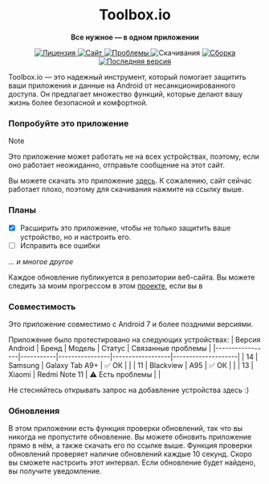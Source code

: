 <h1 align="center">Toolbox.io</h1>
<p align="center"><b>Все нужное — в одном приложении</b></p>
<p align="center">
 <a href="LICENSE">
  <img alt="Лицензия" src="https://img.shields.io/github/license/Toolbox-io/Toolbox-io?label=%D0%BB%D0%B8%D1%86%D0%B5%D0%BD%D0%B7%D0%B8%D1%8F">
 </a>
 <a href="https://toolbox-io.ru">
  <img alt="Сайт" src="https://img.shields.io/website?url=https%3A%2F%2Ftoolbox-io.ru&up_message=%D1%80%D0%B0%D0%B1%D0%BE%D1%82%D0%B0%D0%B5%D1%82&down_message=%D0%BD%D0%B5%20%D1%80%D0%B0%D0%B1%D0%BE%D1%82%D0%B0%D0%B5%D1%82&label=%D1%81%D0%B0%D0%B9%D1%82">
 </a>
 <a href="https://github.com/Toolbox-io/Toolbox-io/issues">
  <img alt="Проблемы" src="https://img.shields.io/github/issues/Toolbox-io/Toolbox-io?label=%D0%BF%D1%80%D0%BE%D0%B1%D0%BB%D0%B5%D0%BC%D1%8B">
 </a>
 <img alt="Скачивания" src="https://img.shields.io/github/downloads/Toolbox-io/Toolbox-io/total?label=%D1%81%D0%BA%D0%B0%D1%87%D0%B8%D0%B2%D0%B0%D0%BD%D0%B8%D1%8F">
 <a href="https://github.com/Toolbox-io/Toolbox-io/deployments">
  <img alt="Сборка" src="https://img.shields.io/github/deployments/Toolbox-io/Toolbox-io/github-pages?label=%D1%81%D0%B1%D0%BE%D1%80%D0%BA%D0%B0">
 </a>
 <a href="https://github.com/Toolbox-io/Toolbox-io/releases/latest">
  <img alt="Последняя версия" src="https://img.shields.io/github/v/release/Toolbox-io/Toolbox-io?label=%D0%BF%D0%BE%D1%81%D0%BB%D0%B5%D0%B4%D0%BD%D1%8F%D1%8F%20%D0%B2%D0%B5%D1%80%D1%81%D0%B8%D1%8F">
 </a>
</p>
Toolbox.io — это надежный инструмент, который помогает защитить ваши приложения и данные на Android
от несанкционированного доступа. Он предлагает множество функций, которые делают вашу жизнь 
более безопасной и комфортной.

### Попробуйте это приложение
> [!NOTE]
> Это приложение может работать не на всех устройствах, поэтому, если оно работает неожиданно, отправьте сообщение на этот сайт.

Вы можете скачать это приложение [здесь](https://github.com/denis0001-dev/Toolbox-io-Website/releases/latest).
К сожалению, сайт сейчас работает плохо, поэтому для скачивания нажмите на ссылку выше.
### Планы

- [X] Расширить это приложение, чтобы не только защитить ваше устройство, но и настроить его.
- [ ] Исправить все ошибки

_... и многое другое_

Каждое обновление публикуется в репозитории веб-сайта. Вы можете следить за моим прогрессом в этом [проекте](https://github.com/users/denis0001-dev/projects/3), если вы в
### Совместимость 
Это приложение совместимо с Android 7 и более поздними версиями.

Приложение было протестировано на следующих устройствах:
| Версия Android  | Бренд     | Модель         | Статус           | Связанные проблемы |
|-----------------|-----------|----------------|------------------|--------------------|
| 14              | Samsung   | Galaxy Tab A9+ | ✅️ ОК            |                    |
| 11              | Blackview | A95            | ✅️ ОК            |                    |
| 13              | Xiaomi    | Redmi Note 11  | ⚠️ Есть проблемы |                    |

Не стесняйтесь открывать запрос на добавление устройства здесь :)
### Обновления
В этом приложении есть функция проверки обновлений, так что вы никогда не пропустите обновление. Вы можете обновить приложение прямо в нём, а также скачать его по ссылке выше.
 Функция проверки обновлений проверяет наличие обновлений каждые 10 секунд. Скоро вы сможете настроить этот интервал. Если обновление будет найдено, вы получите уведомление.

